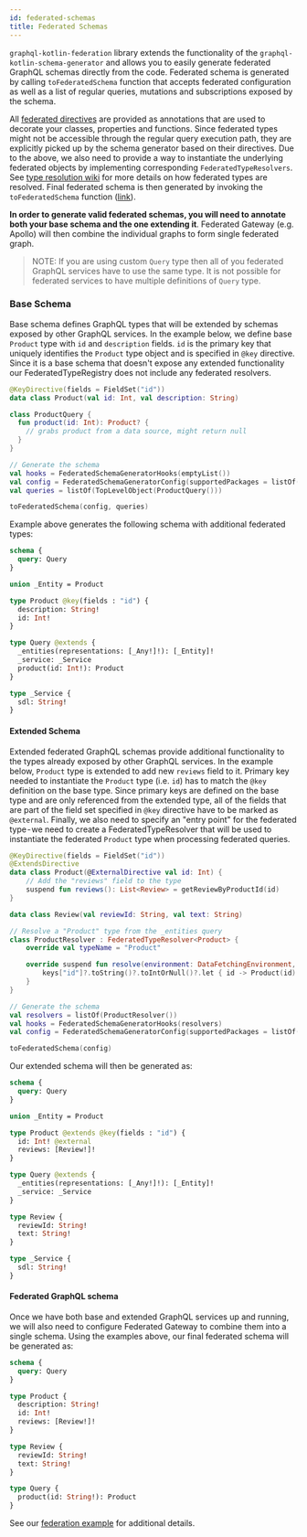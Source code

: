 ```yaml
---
id: federated-schemas
title: Federated Schemas
---
```


`graphql-kotlin-federation` library extends the functionality of the `graphql-kotlin-schema-generator` and allows you to
easily generate federated GraphQL schemas directly from the code. Federated schema is generated by calling
`toFederatedSchema` function that accepts federated configuration as well as a list of regular queries, mutations and
subscriptions exposed by the schema.

All [federated directives](federated-directives) are provided as annotations that are used to decorate your classes,
properties and functions. Since federated types might not be accessible through the regular query execution path, they
are explicitly picked up by the schema generator based on their directives. Due to the above, we also need to provide
a way to instantiate the underlying federated objects by implementing corresponding `FederatedTypeResolvers`. See
[type resolution wiki](type-resolution) for more details on how federated types are resolved. Final federated schema
is then generated by invoking the `toFederatedSchema` function
([link](https://github.com/ExpediaGroup/graphql-kotlin/blob/master/generator/graphql-kotlin-federation/src/main/kotlin/com/expediagroup/graphql/generator/federation/toFederatedSchema.kt#L34)).

**In order to generate valid federated schemas, you will need to annotate both your base schema and the one extending
it**. Federated Gateway (e.g. Apollo) will then combine the individual graphs to form single federated graph.

> NOTE: If you are using custom `Query` type then all of you federated GraphQL services have to use the same type. It is
> not possible for federated services to have multiple definitions of `Query` type.

### Base Schema

Base schema defines GraphQL types that will be extended by schemas exposed by other GraphQL services. In the example
below, we define base `Product` type with `id` and `description` fields. `id` is the primary key that uniquely
identifies the `Product` type object and is specified in `@key` directive. Since it is a base schema that doesn't expose
any extended functionality our FederatedTypeRegistry does not include any federated resolvers.

```kotlin
@KeyDirective(fields = FieldSet("id"))
data class Product(val id: Int, val description: String)

class ProductQuery {
  fun product(id: Int): Product? {
    // grabs product from a data source, might return null
  }
}

// Generate the schema
val hooks = FederatedSchemaGeneratorHooks(emptyList())
val config = FederatedSchemaGeneratorConfig(supportedPackages = listOf("org.example"), hooks = hooks)
val queries = listOf(TopLevelObject(ProductQuery()))

toFederatedSchema(config, queries)
```

Example above generates the following schema with additional federated types:

```graphql
schema {
  query: Query
}

union _Entity = Product

type Product @key(fields : "id") {
  description: String!
  id: Int!
}

type Query @extends {
  _entities(representations: [_Any!]!): [_Entity]!
  _service: _Service
  product(id: Int!): Product
}

type _Service {
  sdl: String!
}
```

#### Extended Schema

Extended federated GraphQL schemas provide additional functionality to the types already exposed by other GraphQL
services. In the example below, `Product` type is extended to add new `reviews` field to it. Primary key needed to
instantiate the `Product` type (i.e. `id`) has to match the `@key` definition on the base type. Since primary keys are
defined on the base type and are only referenced from the extended type, all of the fields that are part of the field
set specified in `@key` directive have to be marked as `@external`. Finally, we also need to specify an "entry point"
for the federated type - we need to create a FederatedTypeResolver that will be used to instantiate the federated
`Product` type when processing federated queries.

```kotlin
@KeyDirective(fields = FieldSet("id"))
@ExtendsDirective
data class Product(@ExternalDirective val id: Int) {
    // Add the "reviews" field to the type
    suspend fun reviews(): List<Review> = getReviewByProductId(id)
}

data class Review(val reviewId: String, val text: String)

// Resolve a "Product" type from the _entities query
class ProductResolver : FederatedTypeResolver<Product> {
    override val typeName = "Product"

    override suspend fun resolve(environment: DataFetchingEnvironment, representations: List<Map<String, Any>>): List<Product?> = representations.map { keys ->
        keys["id"]?.toString()?.toIntOrNull()?.let { id -> Product(id) }
    }
}

// Generate the schema
val resolvers = listOf(ProductResolver())
val hooks = FederatedSchemaGeneratorHooks(resolvers)
val config = FederatedSchemaGeneratorConfig(supportedPackages = listOf("org.example"), hooks = hooks)

toFederatedSchema(config)
```

Our extended schema will then be generated as:

```graphql
schema {
  query: Query
}

union _Entity = Product

type Product @extends @key(fields : "id") {
  id: Int! @external
  reviews: [Review!]!
}

type Query @extends {
  _entities(representations: [_Any!]!): [_Entity]!
  _service: _Service
}

type Review {
  reviewId: String!
  text: String!
}

type _Service {
  sdl: String!
}
```

#### Federated GraphQL schema

Once we have both base and extended GraphQL services up and running, we will also need to configure Federated Gateway
to combine them into a single schema. Using the examples above, our final federated schema will be generated as:

```graphql
schema {
  query: Query
}

type Product {
  description: String!
  id: Int!
  reviews: [Review!]!
}

type Review {
  reviewId: String!
  text: String!
}

type Query {
  product(id: String!): Product
}
```

See our [federation example](https://github.com/ExpediaGroup/graphql-kotlin/tree/master/examples/federation) for additional details.
